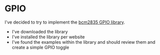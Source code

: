 # GPIO

I've decided to try to implement the [bcm2835 GPIO library](http://www.airspayce.com/mikem/bcm2835/).

* I've downloaded the library
* I've installed the library per website
* I've found the examples within the library and should review them and create a simple GPIO toggle

